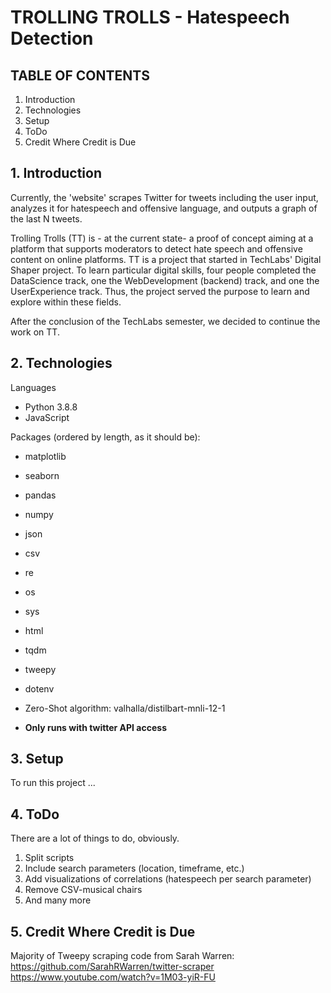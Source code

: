 # TROLLING TROLLS - Hatespeech Detection

## TABLE OF CONTENTS

1. Introduction
2. Technologies
3. Setup
4. ToDo
5. Credit Where Credit is Due

## 1. Introduction

Currently, the 'website' scrapes Twitter for tweets including the user input, analyzes it for hatespeech and offensive language, and outputs a graph of the last N tweets.

Trolling Trolls (TT) is - at the current state- a proof of concept aiming at a platform that supports moderators to detect hate speech and offensive content on online platforms.
TT is a project that started in TechLabs' Digital Shaper project. To learn particular digital skills, four people completed the DataScience track, one the WebDevelopment (backend) track, and one the UserExperience track. Thus, the project served the purpose to learn and explore within these fields.

After the conclusion of the TechLabs semester, we decided to continue the work on TT.

## 2. Technologies

Languages
- Python 3.8.8
- JavaScript

Packages (ordered by length, as it should be):
- matplotlib
- seaborn
- pandas
- numpy
- json
- csv
- re
- os
- sys
- html
- tqdm
- tweepy
- dotenv

- Zero-Shot algorithm: valhalla/distilbart-mnli-12-1

- **Only runs with twitter API access**

## 3. Setup

To run this project ...


## 4. ToDo

There are a lot of things to do, obviously.

1. Split scripts
2. Include search parameters (location, timeframe, etc.)
3. Add visualizations of correlations (hatespeech per search parameter)
4. Remove CSV-musical chairs
5. And many more

## 5. Credit Where Credit is Due

Majority of Tweepy scraping code from Sarah Warren:
https://github.com/SarahRWarren/twitter-scraper
https://www.youtube.com/watch?v=1M03-yiR-FU